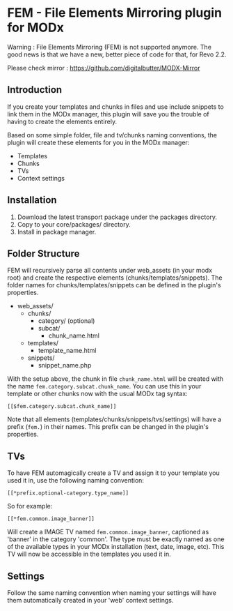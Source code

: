 FEM - File Elements Mirroring plugin for MODx
==============================================


Warning : File Elements Mirroring (FEM) is not supported anymore. The good news is that we have a new, better piece of code for that, for Revo 2.2.

Please check mirror : https://github.com/digitalbutter/MODX-Mirror

Introduction
-------------

If you create your templates and chunks in files and use include snippets to link them in the MODx manager, this plugin will save you the trouble of having to create the elements entirely.

Based on some simple folder, file and tv/chunks naming conventions, the plugin will create these elements for you in the MODx manager:

-   Templates
-   Chunks
-   TVs
-   Context settings


Installation
-------------

1. Download the latest transport package under the packages directory.
2. Copy to your core/packages/ directory.
3. Install in package manager.


Folder Structure
----------------

FEM will recursively parse all contents under web_assets (in your modx root) and create the respective elements (chunks/templates/snippets). The folder names for chunks/templates/snippets can be defined in the plugin's properties.

- web_assets/
    - chunks/
        - category/ (optional)
        - subcat/
            - chunk_name.html
    - templates/
        - template_name.html
    - snippets/
        - snippet_name.php

With the setup above, the chunk in file `chunk_name.html` will be created with the name `fem.category.subcat.chunk_name`. You can use this in your template or other chunks now with the usual MODx tag syntax:

`[[$fem.category.subcat.chunk_name]]`

Note that all elements (templates/chunks/snippets/tvs/settings) will have a prefix (`fem.`) in their names. This prefix can be changed in the plugin's properties.



TVs
----

To have FEM automagically create a TV and assign it to your template you used it in, use the following naming convention:

`[[*prefix.optional-category.type_name]]`

So for example:

`[[*fem.common.image_banner]]`

Will create a IMAGE TV named `fem.common.image_banner`, captioned as 'banner' in the category 'common'. The type must be exactly named as one of the available types in your MODx installation (text, date, image, etc). This TV will now be accessible in the templates you used it in.


Settings
--------

Follow the same naming convention when naming your settings will have them automatically created in your 'web' context settings.
